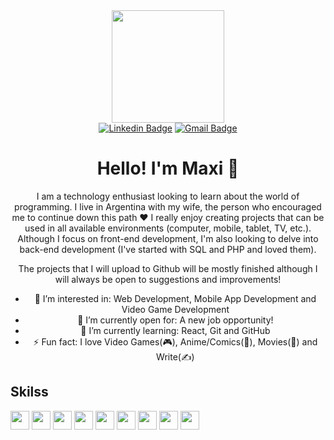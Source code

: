 <main align="center">
<div align="center">
  <img src="https://media.giphy.com/media/v1.Y2lkPTc5MGI3NjExaG8xdzVmYWgyMmo5bXBwcjFva2lleGd1aG15NGJ4YnhxMDNhdmZuMyZlcD12MV9pbnRlcm5hbF9naWZfYnlfaWQmY3Q9cw/PjgW1x7zKnRQdq1k3i/giphy.gif" width="180px" />
  <div align="center">
    <a href="https://www.linkedin.com/in/codepachi"><img src="https://img.shields.io/badge/Linkedin-blue?style=for-the-badge&logo=linkedin" alt="Linkedin Badge"/></a>
    <a href="mailto:mrn.profesional@gmail.com"><img src="https://img.shields.io/badge/Gmail-D14836?style=for-the-badge&logo=gmail&logoColor=white" alt="Gmail Badge"/></a>
  </div>
</div>

<h1 align="center">Hello! I'm Maxi 👋</h1>

<div align="center">
<p>I am a technology enthusiast looking to learn about the world of programming. I live in Argentina with my wife, the person who encouraged me to continue down this path ♥
I really enjoy creating projects that can be used in all available environments (computer, mobile, tablet, TV, etc.). Although I focus on front-end development, I'm also looking to delve into back-end development (I've started with SQL and PHP and loved them).</p>
<p>The projects that I will upload to Github will be mostly finished although I will always be open to suggestions and improvements!</p>
</div>

- 👀 I’m interested in: Web Development, Mobile App Development and Video Game Development
- 🔭 I’m currently open for: A new job opportunity!
- 🌱 I’m currently learning: React, Git and GitHub
- ⚡ Fun fact: I love Video Games(🎮), Anime/Comics(👊), Movies(🎥) and Write(✍️)
</main>

<h2>Skilss</h2>

<p>
  <img src="https://cdn.jsdelivr.net/gh/devicons/devicon@latest/icons/html5/html5-original.svg" width="30px" />
  <img src="https://cdn.jsdelivr.net/gh/devicons/devicon@latest/icons/css3/css3-original.svg" width="30px" />
  <img src="https://cdn.jsdelivr.net/gh/devicons/devicon@latest/icons/javascript/javascript-original.svg" width="30px" />
  <img src="https://cdn.jsdelivr.net/gh/devicons/devicon@latest/icons/php/php-original.svg" width="30px" />
  <img src="https://cdn.jsdelivr.net/gh/devicons/devicon@latest/icons/mysql/mysql-original.svg" width="30px" />
  <img src="https://cdn.jsdelivr.net/gh/devicons/devicon@latest/icons/sass/sass-original.svg" width="30px" />
  <img src="https://cdn.jsdelivr.net/gh/devicons/devicon@latest/icons/gulp/gulp-plain.svg" width="30px" />
  <img src="https://cdn.jsdelivr.net/gh/devicons/devicon@latest/icons/git/git-original.svg" width="30px" />
  <img src="https://cdn.jsdelivr.net/gh/devicons/devicon@latest/icons/github/github-original.svg" width="30px" />
</p>
